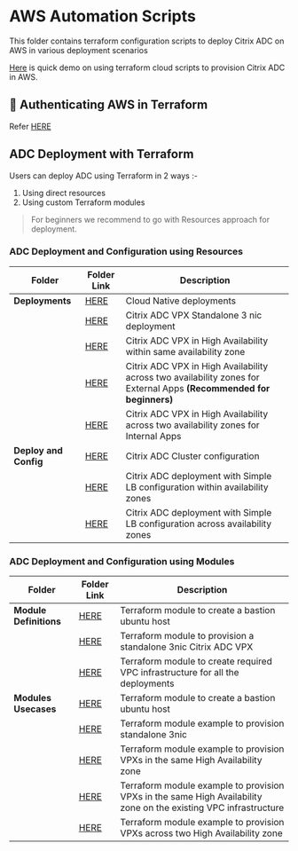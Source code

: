 # AWS Automation Scripts

This folder contains terraform configuration scripts to deploy Citrix ADC on AWS in various deployment scenarios

[Here](https://www.youtube.com/watch?v=LgGS0-Q5ODE&list=PLrUklKi1o_Zny9cgvjJ7xrBtcdOY_Kc6N&index=14&ab_channel=Citrix) is quick demo on using terraform cloud scripts to provision Citrix ADC in AWS.

## 🔐 Authenticating AWS in Terraform

Refer [HERE](https://registry.terraform.io/providers/hashicorp/aws/latest/docs#authentication-and-configuration)

## ADC Deployment with Terraform

Users can deploy ADC using Terraform in 2 ways :-
1. Using direct resources
2. Using custom Terraform modules

> For beginners we recommend to go with Resources approach for deployment.

### ADC Deployment and Configuration using Resources

|**Folder**|**Folder Link**|**Description**|
|--|--|--|
|**Deployments**|[HERE](./deployments/cloud_native/)|Cloud Native deployments|
||[HERE](./deployments/standalone_3nic/)|Citrix ADC VPX Standalone 3 nic deployment|
||[HERE](./deployments/ha_same_az/)|Citrix ADC VPX in High Availability within same availability zone|
||[HERE](./deployments/ha_across_az/for_external_apps/)|Citrix ADC VPX in High Availability across two availability zones for External Apps **(Recommended for beginners)**|
||[HERE](./deployments/ha_across_az/for_internal_apps/)|Citrix ADC VPX in High Availability across two availability zones for Internal Apps|
|**Deploy and Config**|[HERE](./deploy_and_config/cluster/)|Citrix ADC Cluster configuration|
||[HERE](./deploy_and_config/simple_lb/)|Citrix ADC deployment with Simple LB configuration within availability zones|
||[HERE](./deploy_and_config/simple_lb_across_az/)|Citrix ADC deployment with Simple LB configuration across availability zones|

### ADC Deployment and Configuration using Modules

|**Folder**|**Folder Link**|**Description**|
|--|--|--|
|**Module Definitions**|[HERE](./modules/aws_bastion/)|Terraform module to create a bastion ubuntu host|
||[HERE](./modules/aws_citrixadc/)|Terraform module to provision a standalone 3nic Citrix ADC VPX|
||[HERE](./modules/aws_vpc_infra/)|Terraform module to create required VPC infrastructure for all the deployments|
|**Modules Usecases**|[HERE](./modules_usecases/bastion_host/)|Terraform module to create a bastion ubuntu host|
||[HERE](./modules_usecases/standalone_3nic_citrixadc/)|Terraform module example to provision standalone 3nic|
||[HERE](./modules_usecases/ha_same_az/)|Terraform module example to provision VPXs in the same High Availability zone|
||[HERE](./modules_usecases/ha_same_az_existing_vpc/)|Terraform module example to provision VPXs in the same High Availability zone on the existing VPC infrastructure|
||[HERE](./modules_usecases/ha_across_az/)|Terraform module example to provision VPXs across two High Availability zone|
